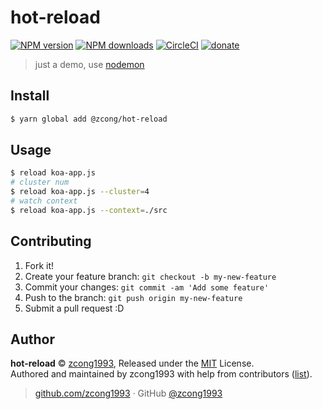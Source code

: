
# hot-reload

[![NPM version](https://img.shields.io/npm/v/@zcong/hot-reload.svg?style=flat)](https://npmjs.com/package/@zcong/hot-reload) [![NPM downloads](https://img.shields.io/npm/dm/@zcong/hot-reload.svg?style=flat)](https://npmjs.com/package/@zcong/hot-reload) [![CircleCI](https://circleci.com/gh/zcong1993/hot-reload/tree/master.svg?style=shield)](https://circleci.com/gh/zcong1993/hot-reload/tree/master)  [![donate](https://img.shields.io/badge/$-donate-ff69b4.svg?maxAge=2592000&style=flat)](https://github.com/zcong1993/donate)

> just a demo, use [nodemon](https://github.com/remy/nodemon)

## Install

```bash
$ yarn global add @zcong/hot-reload
```

## Usage

```bash
$ reload koa-app.js
# cluster num
$ reload koa-app.js --cluster=4
# watch context
$ reload koa-app.js --context=./src
```

## Contributing

1. Fork it!
2. Create your feature branch: `git checkout -b my-new-feature`
3. Commit your changes: `git commit -am 'Add some feature'`
4. Push to the branch: `git push origin my-new-feature`
5. Submit a pull request :D


## Author

**hot-reload** © [zcong1993](https://github.com/zcong1993), Released under the [MIT](./LICENSE) License.<br>
Authored and maintained by zcong1993 with help from contributors ([list](https://github.com/zcong1993/hot-reload/contributors)).

> [github.com/zcong1993](https://github.com/zcong1993) · GitHub [@zcong1993](https://github.com/zcong1993)
